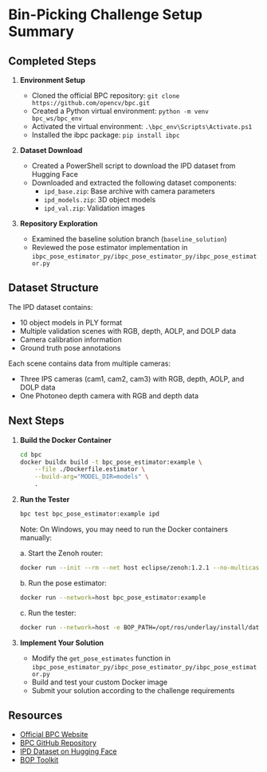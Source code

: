 # Bin-Picking Challenge Setup Summary

## Completed Steps

1. **Environment Setup**
   - Cloned the official BPC repository: `git clone https://github.com/opencv/bpc.git`
   - Created a Python virtual environment: `python -m venv bpc_ws/bpc_env`
   - Activated the virtual environment: `.\bpc_env\Scripts\Activate.ps1`
   - Installed the ibpc package: `pip install ibpc`

2. **Dataset Download**
   - Created a PowerShell script to download the IPD dataset from Hugging Face
   - Downloaded and extracted the following dataset components:
     - `ipd_base.zip`: Base archive with camera parameters
     - `ipd_models.zip`: 3D object models
     - `ipd_val.zip`: Validation images

3. **Repository Exploration**
   - Examined the baseline solution branch (`baseline_solution`)
   - Reviewed the pose estimator implementation in `ibpc_pose_estimator_py/ibpc_pose_estimator_py/ibpc_pose_estimator.py`

## Dataset Structure

The IPD dataset contains:
- 10 object models in PLY format
- Multiple validation scenes with RGB, depth, AOLP, and DOLP data
- Camera calibration information
- Ground truth pose annotations

Each scene contains data from multiple cameras:
- Three IPS cameras (cam1, cam2, cam3) with RGB, depth, AOLP, and DOLP data
- One Photoneo depth camera with RGB and depth data

## Next Steps

1. **Build the Docker Container**
   ```bash
   cd bpc
   docker buildx build -t bpc_pose_estimator:example \
       --file ./Dockerfile.estimator \
       --build-arg="MODEL_DIR=models" \
       .
   ```

2. **Run the Tester**
   ```bash
   bpc test bpc_pose_estimator:example ipd
   ```
   
   Note: On Windows, you may need to run the Docker containers manually:
   
   a. Start the Zenoh router:
   ```bash
   docker run --init --rm --net host eclipse/zenoh:1.2.1 --no-multicast-scouting
   ```
   
   b. Run the pose estimator:
   ```bash
   docker run --network=host bpc_pose_estimator:example
   ```
   
   c. Run the tester:
   ```bash
   docker run --network=host -e BOP_PATH=/opt/ros/underlay/install/datasets -e SPLIT_TYPE=val -v<PATH_TO_DATASET>:/opt/ros/underlay/install/datasets -v<PATH_TO_OUTPUT_DIR>:/submission -it bpc_tester:latest
   ```

3. **Implement Your Solution**
   - Modify the `get_pose_estimates` function in `ibpc_pose_estimator_py/ibpc_pose_estimator_py/ibpc_pose_estimator.py`
   - Build and test your custom Docker image
   - Submit your solution according to the challenge requirements

## Resources

- [Official BPC Website](https://bpc.opencv.org/)
- [BPC GitHub Repository](https://github.com/opencv/bpc)
- [IPD Dataset on Hugging Face](https://huggingface.co/datasets/bop-benchmark/ipd)
- [BOP Toolkit](https://github.com/thodan/bop_toolkit) 